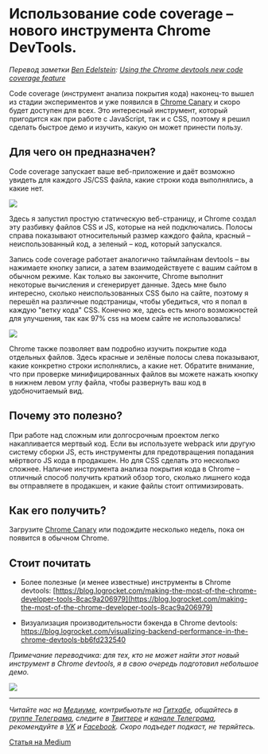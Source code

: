 # Использование code coverage – нового инструмента Chrome DevTools.

*Перевод заметки [Ben Edelstein](https://blog.logrocket.com/@edelstein): [Using the Chrome devtools new code coverage feature](https://blog.logrocket.com/using-the-chrome-devtools-new-code-coverage-feature-ca96c3dddcaf)*

Code coverage (инструмент анализа покрытия кода) наконец-то вышел из стадии экспериментов и уже появился в [Chrome Canary](https://www.google.com/chrome/browser/canary.html) и скоро будет доступен для всех. Это интересный инструмент, который пригодится как при работе с JavaScript, так и с CSS, поэтому я решил сделать быстрое демо и изучить, какую он может принести пользу.

## Для чего он предназначен?
Code coverage запускает ваше веб-приложение и даёт возможно увидеть для каждого JS/CSS файла, какие строки кода выполнялись, а какие нет.

![](https://cdn-images-1.medium.com/max/800/1*gD8lX40PSemDOZgvT695Mg.png)

Здесь я запустил простую статическую веб-страницу, и Chrome создал эту разбивку файлов CSS и JS, которые на ней подключались. Полосы справа показывают относительный размер каждого файла, красный – неиспользованный код, а зеленый – код, который запускался.

Запись code coverage работает аналогично таймлайнам devtools – вы нажимаете кнопку записи, а затем взаимодействуете с вашим сайтом в обычном режиме. Как только вы закончите, Chrome выполнит некоторые вычисления и сгенерирует данные. Здесь мне было интересно, сколько неиспользованных CSS было на сайте, поэтому я перешёл на различные подстраницы, чтобы убедиться, что я попал в каждую "ветку кода" CSS. Конечно же, здесь есть много возможностей для улучшения, так как 97% css на моем сайте не использовались!

![](https://cdn-images-1.medium.com/max/800/1*1SUTeKlhRee3MyKdxkUGtQ.png)

Chrome также позволяет вам подробно изучить покрытие кода отдельных файлов. Здесь красные и зелёные полосы слева показывают, какие конкретно строки исполнялись, а какие нет. Обратите внимание, что при проверке минифицированных файлов вы можете нажать кнопку в нижнем левом углу файла, чтобы развернуть ваш код в удобночитаемый вид.

## Почему это полезно?
При работе над сложным или долгосрочным проектом легко накапливается мертвый код. Если вы используете webpack или другую систему сборки JS, есть инструменты для предотвращения попадания мёртвого JS кода в продакшен. Но для CSS сделать это несколько сложнее. Наличие инструмента анализа покрытия кода в Chrome – отличный способ получить краткий обзор того, сколько лишнего кода вы отправляете в продакшен, и какие файлы стоит оптимизировать.

## Как его получить?
Загрузите [Chrome Canary](https://www.google.com/chrome/browser/canary.html) или подождите несколько недель, пока он появится в обычном Chrome.

## Стоит почитать
- Более полезные (и менее известные) инструменты в Chrome devtools: [https://blog.logrocket.com/making-the-most-of-the-chrome-developer-tools-8cac9a206979](https://blog.logrocket.com/making-the-most-of-the-chrome-developer-tools-8cac9a206979)

- Визуализация производительности бэкенда в Chrome devtools: https://blog.logrocket.com/visualizing-backend-performance-in-the-chrome-devtools-bb6fd232540

*Примечание переводчика: для тех, кто не может найти этот новый инструмент в Chrome devtools, я в свою очередь подготовил небольшое демо.*

![](https://cdn-images-1.medium.com/max/1440/1*Sh5v8Fsi21CTzuQ3eHRg4A.gif)

- - - -

*Читайте нас на [Медиуме](https://medium.com/devschacht), контрибьютьте на [Гитхабе](https://github.com/devSchacht), общайтесь в [группе Телеграма](https://t.me/devSchacht), следите в [Твиттере](https://twitter.com/DevSchacht) и [канале Телеграма](https://t.me/devSchachtChannel), рекомендуйте в [VK](https://vk.com/devschacht) и [Facebook](https://www.facebook.com/devSchacht). Скоро подъедет подкаст, не теряйтесь.*

[Статья на Medium](https://medium.com/devschacht/using-the-chrome-devtools-new-code-coverage-feature-6535bc26c97b)
